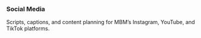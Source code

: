 ### Social Media
Scripts, captions, and content planning for MBM’s Instagram, YouTube, and TikTok platforms.
